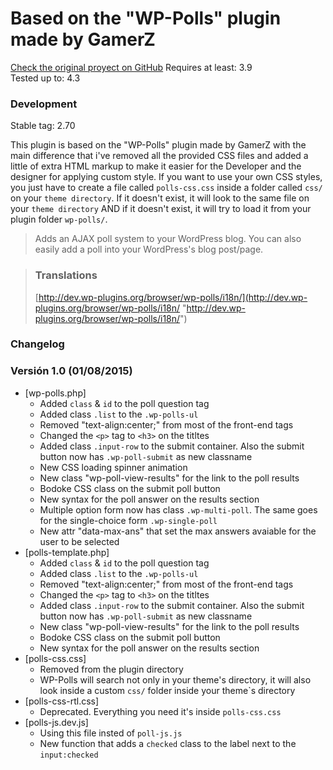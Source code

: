 # Based on the "WP-Polls" plugin made by GamerZ

[Check the original proyect on GitHub](https://github.com/lesterchan/wp-polls "https://github.com/lesterchan/wp-polls")
Requires at least: 3.9  
Tested up to: 4.3  
### Development
Stable tag: 2.70  

This plugin is based on the "WP-Polls" plugin made by GamerZ with the main difference that i've removed all the provided CSS files and added a little of extra HTML markup to make it easier for the Developer and the designer for applying custom style.<a href=""></a>
If you want to use your own CSS styles, you just have to create a file called `polls-css.css` inside a folder called `css/` on your `theme directory`. If it doesn't exist, it will look to the same file on your `theme directory` AND if it doesn't exist, it will try to load it from your plugin folder `wp-polls/`.

> Adds an AJAX poll system to your WordPress blog. You can also easily add a poll into your WordPress's blog post/page.

> ### Translations
> [http://dev.wp-plugins.org/browser/wp-polls/i18n/](http://dev.wp-plugins.org/browser/wp-polls/i18n/ "http://dev.wp-plugins.org/browser/wp-polls/i18n/")

### Changelog

### Versión 1.0 (01/08/2015)
* [wp-polls.php]
	* Added `class` & `id` to the poll question tag
	* Added class `.list` to the `.wp-polls-ul`
	* Removed "text-align:center;" from most of the front-end tags
	* Changed the `<p>` tag to `<h3>` on the titltes
	* Added class `.input-row` to the submit container. Also the submit button now has `.wp-poll-submit` as new classname
	* New CSS loading spinner animation
	* New class "wp-poll-view-results" for the link to the poll results
	* Bodoke CSS class on the submit poll button
	* New syntax for the poll answer on the results section
	* Multiple option form now has class `.wp-multi-poll`. The same goes for the single-choice form `.wp-single-poll`
	* New attr "data-max-ans" that set the max answers avaiable for the user to be selected
* [polls-template.php]
	* Added `class` & `id` to the poll question tag
	* Added class `.list` to the `.wp-polls-ul`
	* Removed "text-align:center;" from most of the front-end tags
	* Changed the `<p>` tag to `<h3>` on the titltes
	* Added class `.input-row` to the submit container. Also the submit button now has `.wp-poll-submit` as new classname
	* New class "wp-poll-view-results" for the link to the poll results
	* Bodoke CSS class on the submit poll button
	* New syntax for the poll answer on the results section
* [polls-css.css]
	* Removed from the plugin directory
	* WP-Polls will search not only in your theme's directory, it will also look inside a custom `css/` folder inside your theme`s directory
* [polls-css-rtl.css]
	* Deprecated. Everything you need it's inside `polls-css.css`
* [polls-js.dev.js]
	* Using this file insted of `poll-js.js`
	* New function that adds a `checked` class to the label next to the `input:checked`